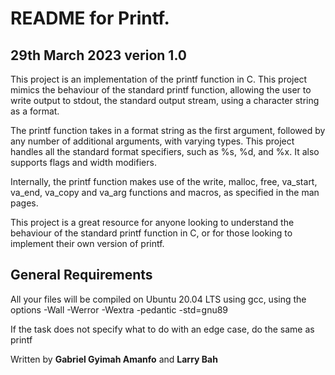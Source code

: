 # README for Printf.

## 29th March 2023 verion 1.0

This project is an implementation of the printf function in C. This project mimics the behaviour of the standard printf function, allowing the user to write output to stdout, the standard output stream, using a character string as a format.

The printf function takes in a format string as the first argument, followed by any number of additional arguments, with varying types. This project handles all the standard format specifiers, such as %s, %d, and %x. It also supports flags and width modifiers.

Internally, the printf function makes use of the write, malloc, free, va_start, va_end, va_copy and va_arg functions and macros, as specified in the man pages.

This project is a great resource for anyone looking to understand the behaviour of the standard printf function in C, or for those looking to implement their own version of printf.

## General Requirements 

All your files will be compiled on Ubuntu 20.04 LTS using gcc, using the options -Wall -Werror -Wextra -pedantic -std=gnu89

If the task does not specify what to do with an edge case, do the same as printf

Written by **Gabriel Gyimah Amanfo** and **Larry Bah**
